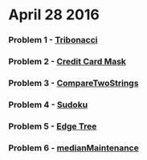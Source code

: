 # April 28 2016
### Problem 1 - [Tribonacci](https://github.com/WomenWhoCodeNYC/Algorithms/blob/master/challenges/tribonacci/tribonacci.md)
### Problem 2 - [Credit Card Mask](https://github.com/WomenWhoCodeNYC/Algorithms/blob/master/challenges/creditCardMask/ccMask.md)
### Problem 3 - [CompareTwoStrings](https://github.com/WomenWhoCodeNYC/Algorithms/blob/master/challenges/CompareTwoStrings/CompareTwoStringsRepresentedAsLinkedLists.md)
### Problem 4 - [Sudoku](https://github.com/WomenWhoCodeNYC/Algorithms/blob/master/challenges/sudoku/sudoku.md)
### Problem 5 - [Edge Tree](https://github.com/WomenWhoCodeNYC/Algorithms/blob/master/challenges/edgeTree/edgeTree.md)
### Problem 6 - [medianMaintenance](https://github.com/WomenWhoCodeNYC/Algorithms/blob/master/challenges/medianMaintenance/medianMaintenance.md) 
